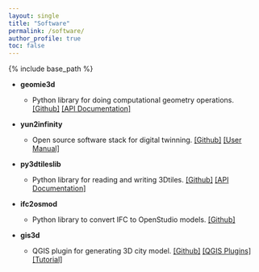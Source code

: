 ```yaml
---
layout: single
title: "Software"
permalink: /software/
author_profile: true
toc: false
---
```


{% include base_path %}

<!-- {% for post in site.software reversed %}
  {% include archive-single.html %}
{% endfor %} -->

- **geomie3d**
  - Python library for doing computational geometry operations. <a href="https://github.com/chenkianwee/geomie3d" target="_blank">[Github]</a> <a href="https://chenkianwee.github.io/geomie3d" target="_blank">[API Documentation]</a>

- **yun2infinity**
  - Open source software stack for digital twinning. <a href="https://github.com/chenkianwee/yun2infinity" target="_blank">[Github]</a> <a href="https://chenkianwee.github.io/yun2infinity" target="_blank">[User Manual]</a>

- **py3dtileslib**
  - Python library for reading and writing 3Dtiles. <a href="https://github.com/chenkianwee/py3dtileslib" target="_blank">[Github]</a> <a href="https://chenkianwee.github.io/py3dtileslib" target="_blank">[API Documentation]</a>

- **ifc2osmod**
  - Python library to convert IFC to OpenStudio models. <a href="https://github.com/chenkianwee/ifc2osmod" target="_blank">[Github]</a>

- **gis3d**
  - QGIS plugin for generating 3D city model. <a href="https://github.com/chenkianwee/gis3d" target="_blank">[Github]</a> <a href="https://plugins.qgis.org/plugins/gis3d/#plugin-versions" target="_blank">[QGIS Plugins]</a> <a href="https://chenkianwee.github.io/gis4design/docs/02/03_princeton2.html" target="_blank">[Tutorial]</a>